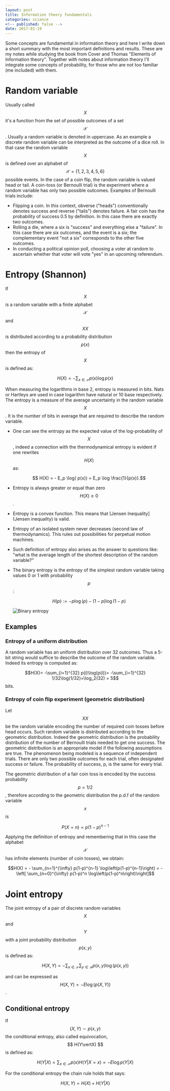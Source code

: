 ```yaml
---
layout: post
title: Information theory fundamentals
categories: science
<!-- published: false -->
date: 2017-01-19
---
```


Some concepts are fundamental in information theory and here I write down a short summary with the most important definitions and results. These are my notes while studying the book from Cover and Thomas "Elements of Information theory". Together with notes about information theory I'll integrate some concepts of probability, for those who are not too familiar (me included) with them.

# Random variable


Usually called $$X$$ it's a function from the set of possible outcomes of a set $$\mathcal{X}$$. Usually a random variable is denoted in uppercase. As an example a discrete random variable can be interpreted as the outcome of a dice roll. In that case the random variable $$X$$ is defined over an alphabet of $$\mathcal{X}=\{1,2,3,4,5,6 \}$$ possible events. In the case of a coin flip, the random variable is valued head or tail. A coin-toss (or Bernoulli trial) is the experiment where a random variable has only two possible outcomes.  Examples of Bernoulli trials include:
  * Flipping a coin. In this context, obverse ("heads") conventionally denotes success and reverse ("tails") denotes failure. A fair coin has the probability of success 0.5 by definition. In this case there are exactly two outcomes.
  * Rolling a die, where a six is "success" and everything else a "failure". In this case there are six outcomes, and the event is a six; the complementary event "not a six" corresponds to the other five outcomes.
  * In conducting a political opinion poll, choosing a voter at random to ascertain whether that voter will vote "yes" in an upcoming referendum.


# Entropy (Shannon)

If $$X$$ is a random variable with a finite alphabet $$\mathcal{X}$$ and $$XX$$ is distributed according to a probability distribution $$p(x)$$ then the entropy of $$X$$ is defined as:

$$H(X) = - \sum_{x \in \mathcal{X}} p(x)\log p(x)$$

When measuring the logarithms in base 2, entropy is measured in bits. Nats or Hartleys are used in case logarithm have natural or 10 base respectively.
The entropy is a measure of the average uncertainty in the random variable $$X$$. It is the number of bits in average that are required to describe the random variable.

- One can see the entropy as the expected value of the log-probability of $$X$$, indeed a connection with the thermodynamical entropy is evident if one rewrites $$H(X)$$ as:

  $$ H(X) = - E_p \log( p(x)) = E_p \log \frac{1}{p(x)}.$$

- Entropy is always greater or equal than zero $$H(X) \geq 0$$.
- Entropy is a convex function. This means that [Jensen Inequality](Jensen inequality) is valid.
- Entropy of an isolated system never decreases (second law of thermodynamics). This rules out possibilities for perpetual motion machines.
- Such definition of entropy also arises as the answer to questions like: "what is the average length of the shortest description of the random variable?"
- The binary entropy is the entropy of the simplest random variable taking values 0 or 1 with probability $$p$$:

  $$H(p) := -p \log(p) - (1-p) \log(1-p)$$

  ![Binary entropy](http://www.pmean.com/12/images/SpermM1.gif)


## Examples

### Entropy of a uniform distribution
A random variable has an uniform distribution over 32 outcomes. Thus a 5-bit string would suffice to describe the outcome of the random variable. Indeed its entropy is computed as: 

$$H(X)= -\sum_{i=1}^{32} p(i)\log(p(i))= -\sum_{i=1}^{32} 1/32\log(1/32)=\log_2(32) = 5$$ bits.

### Entropy of coin flip experiment (geometric distribution)
Let $$XX$$ be the random variable encoding the number of required coin tosses before head occurs. Such random variable is distributed according to the geometric distribution. Indeed the geometric distribution is the probability distribution of the number of Bernoulli trials needed to get one success. 
The geometric distribution is an appropriate model if the following assumptions are true.
The phenomenon being modeled is a sequence of independent trials.
There are only two possible outcomes for each trial, often designated success or failure. The probability of success, p, is the same for every trial.

The geometric distribution of a fair coin toss is encoded by the success probability $$p=1/2$$, therefore according to the geometric distribution the p.d.f of the random variable $$x$$ is 

$$P(X=n) = p(1-p)^{n-1}$$

Applying the definition of entropy and remembering that in this case the alphabet $$\mathcal{X}$$ has infinite elements (number of coin tosses), we obtain:

$$H(X) = - \sum_{n=1}^{\infty} p(1-p)^{n-1} \log\left(p(1-p)^{n-1}\right) = - \left[ \sum_{n=0}^{\infty} p(1-p)^n \log\left(p(1-p)^n\right)\right]$$


# Joint entropy
The joint entropy of a pair of discrete random variables $$X$$ and $$Y$$ with a joint probability distribution $$p(x,y)$$ is defined as:

$$
H(X,Y) = - \sum_{x \in \mathcal{X}}\sum_{y \in \mathcal{Y}} p(x,y) \log(p(x,y))
$$

and can be expressed as $$H(X,Y) = -E \log(p(X,Y))$$.

## Conditional entropy

If $$(X,Y) \sim p(x,y)$$ the conditional entropy, also called equivocation, $$ H(Y\vertX) $$ is defined as:

$$H(Y|X) = \sum_{x \in \mathcal{X}} p(x) H(Y| X=x)= - E \log p(Y|X)$$

For the conditional entropy the chain rule holds that says:

$$
H(X,Y)=H(X)+H(Y|X)
$$

